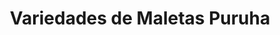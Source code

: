 ---
title: "Variedades de Maletas Puruha"
url: /quito/variedades-de-maletas-puruha/
shop: general
---